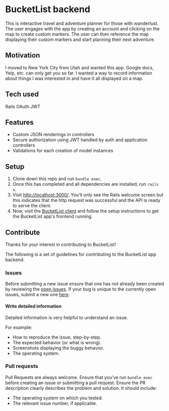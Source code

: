 # BucketList backend
This is interactive travel and adventure planner for those with wanderlust. The user engages with the app by creating an account and clicking on the map to create custom markers. The user can then reference the map displaying their custom markers and start planning their next adventure.

## Motivation
I moved to New York City from Utah and wanted this app. Google docs, Yelp, etc. can only get you so far. I wanted a way to record information about things I was interested in and have it all displayed on a map.

## Tech used
Rails
OAuth
JWT

## Features
- Custom JSON renderings in controllers
- Secure authorization using JWT handled by auth and application controllers
- Validations for each creation of model instances

## Setup
1. Clone down this repo and run `bundle exec`.
2. Once this has completed and all dependencies are installed, run `rails s`.
3. Visit [http://localhost:3000/](http://localhost:3000/). You'll only see the Rails welcome screen but this indicates that the http request was successful and the API is ready to serve the client.
4. Now, visit the [BucketList client](https://github.com/tristramjones/bucket-lister-frontend) and follow the setup instructions to get the BucketList app's frontend running.

## Contribute
Thanks for your interest in contributing to BucketList!

The following is a set of guidelines for contributing to the BucketList app backend.

### Issues
Before submitting a new issue ensure that one has not already been created by reviewing the [open issues](https://github.com/tristramjones/bucket-lister-backend/issues). If your bug is unique to the currently open issues, submit a new one [here](https://github.com/tristramjones/bucket-lister-backend/issues/new).

#### Write detailed information
Detailed information is very helpful to understand an issue.

For example:
- How to reproduce the issue, step-by-step.
- The expected behavior (or what is wrong).
- Screenshots displaying the buggy behavior.
- The operating system.

### Pull requests
Pull Requests are always welcome. Ensure that you've run `bundle exec` before creating an issue or submitting a pull request.
Ensure the PR description clearly describes the problem and solution. It should include:
- The operating system on which you tested.
- The relevant issue number, if applicable.
